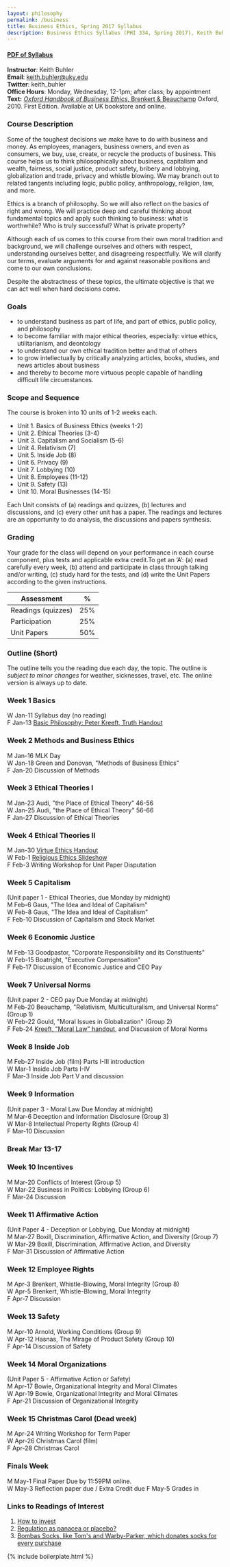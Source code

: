 ```yaml
---
layout: philosophy
permalink: /business
title: Business Ethics, Spring 2017 Syllabus
description: Business Ethics Syllabus (PHI 334, Spring 2017), Keith Buhler's philosophy class at the university of Kentucky.
---
```


#### [PDF of Syllabus](/syllabi/syllabus-business-2017.pdf)     
**Instructor**: Keith Buhler    
**Email**: [keith.buhler@uky.edu](emailto:keith.buhler@uky.edu)  
**Twitter**: keith_buhler   
**Office Hours**: Monday, Wednesday, 12-1pm; after class; by appointment     
**Text:** [*Oxford Handbook of Business Ethics*, Brenkert & Beauchamp](http://amzn.to/1ThV3ew) Oxford, 2010. First Edition. Available at UK bookstore and online.  

### Course Description
Some of the toughest decisions we make have to do with business and money. As employees, managers, business owners, and even as consumers, we buy, use, create, or recycle the products of business. This course helps us to think philosophically about business, capitalism and wealth, fairness, social justice, product safety, bribery and lobbying, globalization and trade, privacy and whistle blowing. We may branch out to related tangents including logic, public policy, anthropology, religion, law, and more. 

Ethics is a branch of philosophy. So we will also reflect on the basics of right and wrong. We will practice deep and careful thinking about fundamental topics and apply such thinking to business: what is worthwhile? Who is truly successful? What is private property? 

Although each of us comes to this course from their own moral tradition and background, we will challenge ourselves and others with respect, understanding ourselves better, and disagreeing respectfully. We will clarify our terms, evaluate arguments for and against reasonable positions and come to our own conclusions. 

Despite the abstractness of these topics, the ultimate objective is that we can act well when hard decisions come. 

### Goals 

* to understand business as part of life, and part of ethics, public policy, and philosophy
* to become familiar with major ethical theories, especially: virtue ethics, utilitarianism, and deontology 
* to understand our own ethical tradition better and that of others
* to grow intellectually by critically analyzing articles, books, studies, and news articles about business
* and thereby to become more virtuous people capable of handling difficult life circumstances.

### Scope and Sequence

The course is broken into 10 units of 1-2 weeks each. 

- Unit 1. Basics of Business Ethics (weeks 1-2)
- Unit 2. Ethical Theories (3-4)
- Unit 3. Capitalism and Socialism (5-6)
- Unit 4. Relativism (7)
- Unit 5. Inside Job (8)
- Unit 6. Privacy (9)
- Unit 7. Lobbying (10)
- Unit 8. Employees (11-12)
- Unit 9. Safety (13)
- Unit 10. Moral Businesses (14-15)


Each Unit consists of (a) readings and quizzes, (b) lectures and discussions, and (c) every other unit has a paper. The readings and lectures are an opportunity to do analysis, the discussions and papers synthesis. 

### Grading
Your grade for the class will depend on your performance in each course component, plus tests and applicable extra credit.To get an ‘A’: (a) read carefully every week, (b) attend and participate in class through talking and/or writing, (c) study hard for the tests, and (d) write the Unit Papers according to the given instructions.


|  Assessment            |  %       |
| -----------------------| ---------|
| Readings (quizzes)     |  25%     |  
| Participation          |  25%     |
| Unit Papers            |  50%     |



### Outline (Short)

The outline tells you the reading due each day, the topic. The outline is *subject to minor changes* for weather, sicknesses, travel, etc. The online version is always up to date.


### Week 1 Basics 
W       Jan-11  Syllabus day (no reading)  
F       Jan-13  [Basic Philosophy: Peter Kreeft, Truth Handout](https://docs.google.com/document/d/1yux6UZ8csZxhI-QqzQKeuf-fXiQm9fyvnq9IE6FPhxA/) 

### Week 2 Methods and Business Ethics 
M       Jan-16  MLK Day  
W       Jan-18  Green and Donovan, "Methods of Business Ethics"      
F       Jan-20  Discussion of Methods  

### Week 3 Ethical Theories I
M       Jan-23   Audi, "the Place of Ethical Theory"  46-56    
W       Jan-25   Audi, "the Place of Ethical Theory"  56-66  
F       Jan-27   Discussion of Ethical Theories    

### Week 4 Ethical Theories II
M       Jan-30 [Virtue Ethics Handout](https://docs.google.com/document/d/1BQIkZ3dFCAgDaH_c3UmtpJMEmwOSeHMlpjozVR-4k8w/edit#)  
W       Feb-1  [Religious Ethics Slideshow](http://www.keithbuhler.com/slideshows/business4virtue#/1)   
F       Feb-3  Writing Workshop for Unit Paper Disputation     

### Week 5 Capitalism
(Unit paper 1 - Ethical Theories, due Monday by midnight)    
M       Feb-6  Gaus, "The Idea and Ideal of Capitalism"    
W       Feb-8  Gaus, "The Idea and Ideal of Capitalism"   
F       Feb-10  Discussion of Capitalism and Stock Market  


### Week 6 Economic Justice
M       Feb-13  Goodpastor, "Corporate Responsibility and its Constituents"   
W       Feb-15  Boatright, "Executive Compensation"   
F       Feb-17  Discussion of Economic Justice and CEO Pay   

### Week 7 Universal Norms
(Unit paper 2 - CEO pay Due Monday at midnight)  
M       Feb-20  Beauchamp, "Relativism, Multiculturalism, and Universal Norms"  (Group 1)   
W       Feb-22  Gould, "Moral Issues in Globalization"      (Group 2)   
F       Feb-24  [Kreeft, "Moral Law" handout](https://docs.google.com/document/d/1YpvuIGx7Ld2vUYDpchOERIQbXL8PUZha_WixeD7vCHo/edit#heading=h.oznftkhgiu5u), and Discussion of Moral Norms  


### Week 8 Inside Job
M       Feb-27  Inside Job (film) Parts I-III introduction   
W       Mar-1  Inside Job Parts I-IV   
F       Mar-3  Inside Job Part V and discussion  

### Week 9 Information
(Unit paper 3 - Moral Law Due Monday at midnight)    
M       Mar-6  Deception and Information Disclosure    (Group 3)   
W       Mar-8  Intellectual Property Rights   (Group  4)   
F       Mar-10  Discussion   

### Break Mar 13-17

### Week 10 Incentives    
M       Mar-20  Conflicts of Interest   (Group  5)   
W       Mar-22  Business in Politics: Lobbying  (Group  6)    
F       Mar-24   Discussion    

 
### Week 11 Affirmative Action
(Unit Paper 4 - Deception or Lobbying, Due Monday at midnight)   
M       Mar-27   Boxill, Discrimination, Affirmative Action, and Diversity  (Group  7)    
W       Mar-29  Boxill, Discrimination, Affirmative Action, and Diversity    
F       Mar-31  Discussion of Affirmative Action    

### Week 12  Employee Rights
M       Apr-3  Brenkert, Whistle-Blowing, Moral Integrity    (Group  8)   
W       Apr-5  Brenkert, Whistle-Blowing, Moral Integrity    
F     Apr-7 Discussion   

### Week 13 Safety   
M       Apr-10 Arnold, Working Conditions   (Group  9)   
W       Apr-12 Hasnas, The Mirage of Product Safety  (Group  10)    
F       Apr-14   Discussion of Safety  

### Week 14 Moral Organizations
(Unit Paper 5 - Affirmative Action or Safety)   
M       Apr-17   Bowie, Organizational Integrity and Moral Climates     
W       Apr-19   Bowie, Organizational Integrity and Moral Climates   
F       Apr-21   Discussion of Organizational Integrity

### Week 15 Christmas Carol (Dead week)
M     Apr-24 Writing Workshop for Term Paper    
W     Apr-26 Christmas Carol (film)     
F     Apr-28 Christmas Carol   

### Finals Week
M       May-1  Final Paper Due by 11:59PM online.     
W       May-3  Reflection paper due / Extra Credit due
F       May-5  Grades in      


### Links to Readings of Interest

1. [How to invest](https://www.nerdwallet.com/blog/investing/how-to-invest-500-2/?utm_source=fb&utm_medium=cpc&utm_campaign=in_mktg_paid_062216_500_c&utm_content=1e&mktg_place=1&mktg_hline=1121&mktg_img=657&mktg_body=451&mktg_link=113)
2. [Regulation as panacea or placebo?](http://poseidon01.ssrn.com/delivery.php?ID=040088020003012068089068092004119023096031065012091090091113081031084097097080114000002033027047006112028085094112074090092001037094022080065064070095114098122030106025062083006086090073064120080086071104069088069007015099064111103018083075122087119022&EXT=pdf)
3. [Bombas Socks, like Tom's and Warby-Parker, which donates socks for every purchase](https://www.facebook.com/bombassocks/?hc_ref=ADS&fref=nf&ft[tn]=kC&ft[qid]=6390357178980224478&ft[mf_story_key]=8878080725907279608&ft[ei]=AI%40acc6d118d36c96c2068a1a961310fe55&ft[top_level_post_id]=1289595621122129&ft[fbfeed_location]=1&ft[insertion_position]=1&__md__=1)

{% include boilerplate.html %}
